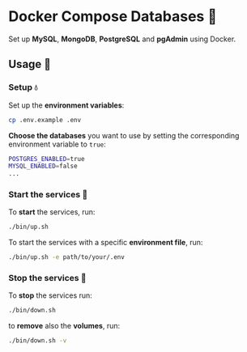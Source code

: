 # Docker Compose Databases 🐳

Set up **MySQL**, **MongoDB**, **PostgreSQL** and **pgAdmin** using Docker.

## Usage 🐋

### Setup 💧

Set up the **environment variables**:

```bash
cp .env.example .env
```

**Choose the databases** you want to use by setting the corresponding environment variable to `true`:

```bash
POSTGRES_ENABLED=true
MYSQL_ENABLED=false
...
```

### Start the services 🐳

To **start** the services, run:

```bash
./bin/up.sh
```

To start the services with a specific **environment file**, run:

```bash
./bin/up.sh -e path/to/your/.env
```

### Stop the services 🌊

To **stop** the services run:

```bash
./bin/down.sh
```

to **remove** also the **volumes**, run:

```bash
./bin/down.sh -v
```
